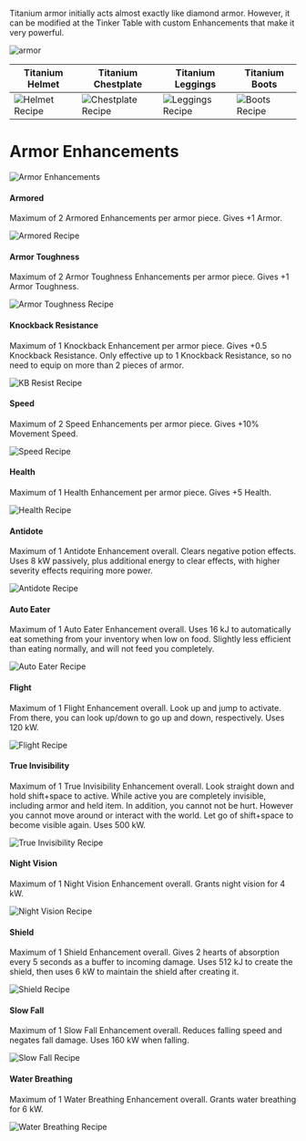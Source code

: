 Titanium armor initially acts almost exactly like diamond armor. However, it can be modified at the Tinker Table with custom Enhancements that make it very powerful.

![armor](https://imgur.com/13l8MCw)

| Titanium Helmet | Titanium Chestplate | Titanium Leggings | Titanium Boots |
|-----------------|---------------------|-------------------|----------------|
| ![Helmet Recipe](https://i.imgur.com/tPy4xIg.png?1) | ![Chestplate Recipe](https://i.imgur.com/E5KQ5cc.png?1) | ![Leggings Recipe](https://i.imgur.com/ydFKeGf.png?1) | ![Boots Recipe](https://i.imgur.com/Z4NX6x9.png?1) |

# Armor Enhancements

![Armor Enhancements](https://i.imgur.com/h7aldei.png?1)

#### Armored

Maximum of 2 Armored Enhancements per armor piece. Gives +1 Armor.

![Armored Recipe](https://i.imgur.com/nqeVDYF.png?1)

#### Armor Toughness

Maximum of 2 Armor Toughness Enhancements per armor piece. Gives +1 Armor Toughness.

![Armor Toughness Recipe](https://i.imgur.com/8KMjFHA.png?1)

#### Knockback Resistance

Maximum of 1 Knockback  Enhancement per armor piece. Gives +0.5 Knockback Resistance. Only effective up to 1 Knockback Resistance, so no need to equip on more than 2 pieces of armor.

![KB Resist Recipe](https://i.imgur.com/cKmZ9kr.png?1)

#### Speed

Maximum of 2 Speed Enhancements per armor piece. Gives +10% Movement Speed.

![Speed Recipe](https://i.imgur.com/C5y34d3.png?1)

#### Health

Maximum of 1 Health Enhancement per armor piece. Gives +5 Health.

![Health Recipe](https://i.imgur.com/SMdsoo5.png?1)

#### Antidote

Maximum of 1 Antidote Enhancement overall. Clears negative potion effects. Uses 8 kW passively, plus additional energy to clear effects, with higher severity effects requiring more power.

![Antidote Recipe](https://i.imgur.com/45GIR8V.png?1)

#### Auto Eater

Maximum of 1 Auto Eater Enhancement overall. Uses 16 kJ to automatically eat something from your inventory when low on food. Slightly less efficient than eating normally, and will not feed you completely.

![Auto Eater Recipe](https://i.imgur.com/bRx0FbX.png?1)

#### Flight

Maximum of 1 Flight Enhancement overall. Look up and jump to activate. From there, you can look up/down to go up and down, respectively. Uses 120 kW.

![Flight Recipe](https://i.imgur.com/DxSrVMn.png?1)

#### True Invisibility

Maximum of 1 True Invisibility Enhancement overall. Look straight down and hold shift+space to active. While active you are completely invisible, including armor and held item. In addition, you cannot not be hurt. However you cannot move around or interact with the world. Let go of shift+space to become visible again. Uses 500 kW.

![True Invisibility Recipe](https://i.imgur.com/QGPbqUr.png?1)

#### Night Vision

Maximum of 1 Night Vision Enhancement overall. Grants night vision for 4 kW.

![Night Vision Recipe](https://i.imgur.com/OOCl6fg.png)

#### Shield

Maximum of 1 Shield Enhancement overall. Gives 2 hearts of absorption every 5 seconds as a buffer to incoming damage. Uses 512 kJ to create the shield, then uses 6 kW to maintain the shield after creating it.

![Shield Recipe](https://i.imgur.com/Nz92ZzS.png?1)

#### Slow Fall

Maximum of 1 Slow Fall Enhancement overall. Reduces falling speed and negates fall damage. Uses 160 kW when falling.

![Slow Fall Recipe](https://i.imgur.com/oQBVyAC.png?1)

#### Water Breathing

Maximum of 1 Water Breathing Enhancement overall. Grants water breathing for 6 kW.

![Water Breathing Recipe](https://i.imgur.com/TWKuOwt.png?1)